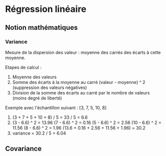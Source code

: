 # Régression linéaire

## Notion mathématiques

### Variance

Mesure de la dispersion des valeur : moyenne des carrés des écarts à cette moyenne.

Etapes de calcul :
1. Moyenne des valeurs
2. Somme des écarts à la moyenne au carré (valeur - moyenne) ^ 2 (suppression des valeurs négatives)
3. Division de la somme des écarts au carré par le nombre de valeurs (moins degré de liberté)

Exemple avec l'échantillon suivant :  [3, 7, 5, 10, 8]
1.  (3 + 7 + 5 + 10 + 8) / 5 = 33 / 5 = 6.6
2.  (3 - 6.6) ^ 2 = 13.96
    (7 - 6.6) ^ 2 = 0.16
    (5 - 6.6) ^ 2 = 2.56
    (10 - 6.6) ^ 2 = 11.56
    (8 - 6.6) ^ 2 = 1.96
    (13.6 + 0.16 + 2.56 + 11.56 + 1.96) = 30.2
3.  variance = 30.2 / 5 = 6.04

## Covariance

